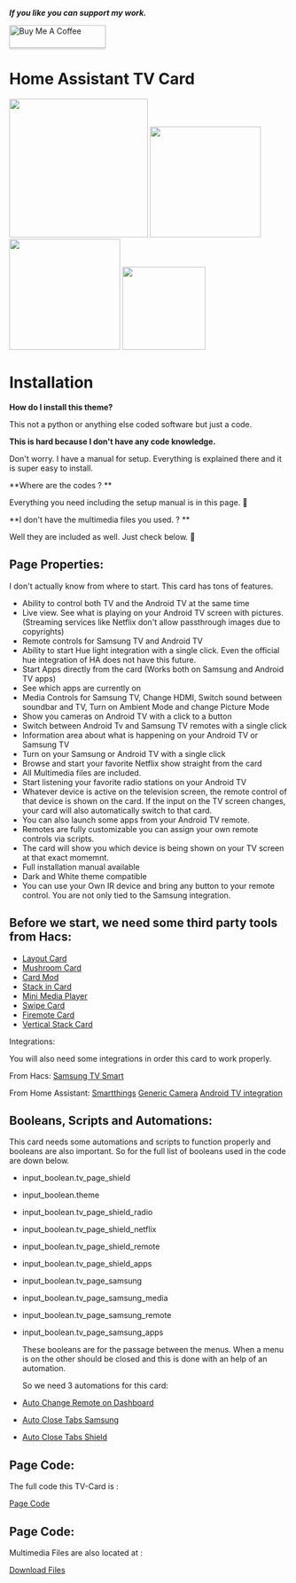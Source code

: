 _**If you like you can support my work.**_

<a href="https://www.buymeacoffee.com/berkansezer" target="_blank"><img src="https://www.buymeacoffee.com/assets/img/custom_images/orange_img.png" alt="Buy Me A Coffee" style="height: 41px !important;width: 174px !important;box-shadow: 0px 3px 2px 0px rgba(190, 190, 190, 0.5) !important;-webkit-box-shadow: 0px 3px 2px 0px rgba(190, 190, 190, 0.5) !important;" ></a> 

# Home Assistant TV Card 
<img src="https://github.com/berkansezer77/home-assistant/assets/84282504/6c47923e-129d-4c6d-a942-4ad2e69b410c" width="250">
<img src="https://github.com/berkansezer77/home-assistant/assets/84282504/68c2d146-cb62-451a-873e-27166ed75dce" width="200">
<img src="https://github.com/berkansezer77/home-assistant/assets/84282504/2b7715c7-f8d6-418a-9523-841843bc85ca" width="200">
<img src="https://github.com/berkansezer77/home-assistant/assets/84282504/2a6e3b9d-daeb-417a-a32f-7d5988ffc1ce" width="150">

# Installation
**How do I install this theme?**

This not a python or anything else coded software but just a code. 

**This is hard because I don't have any code knowledge.**

Don't worry. I have a manual for setup. Everything is explained there and it is super easy to install. 

**Where are the codes ? **

Everything you need including the setup manual is in this page. 🎉

**I don't have the multimedia files you used. ? **

Well they are included as well. Just check below. 🎉
## Page Properties:

I don't actually know from where to start. This card has tons of features. 

- Ability to control both TV and the Android TV at the same time
- Live view. See what is playing on your Android TV screen with pictures. (Streaming services like Netflix don't allow passthrough images due to copyrights)
- Remote controls for Samsung TV and Android TV
- Ability to start Hue light integration with a single click. Even the official hue integration of HA does not have this future. 
- Start Apps directly from the card (Works both on Samsung and Android TV apps)
- See which apps are currently on
- Media Controls for Samsung TV, Change HDMI, Switch sound between soundbar and TV, Turn on Ambient Mode and change Picture Mode
- Show you cameras on Android TV with a click to a button
- Switch between Android Tv and Samsung TV remotes with a single click
- Information area about what is happening on your Android TV or Samsung TV
- Turn on your Samsung or Android TV with a single click
- Browse and start your favorite Netflix show straight from the card
- All Multimedia files are included.
- Start listening your favorite radio stations on your Android TV
- Whatever device is active on the television screen, the remote control of that device is shown on the card. If the input on the TV screen changes, your card will also automatically switch to that card.
- You can also launch some apps from your Android TV remote.
- Remotes are fully customizable you can assign your own remote controls via scripts.
- The card will show you which device is being shown on your TV screen at that exact momemnt.
- Full installation manual available
- Dark and White theme compatible
- You can use your Own IR device and bring any button to your remote control. You are not only tied to the Samsung integration.


## Before we start, we need some third party tools from Hacs:

- [Layout Card](https://github.com/thomasloven/lovelace-layout-card)
- [Mushroom Card](https://github.com/piitaya/lovelace-mushroom)
- [Card Mod](https://github.com/thomasloven/lovelace-card-mod)
- [Stack in Card](https://github.com/custom-cards/stack-in-card)
- [Mini Media Player](https://github.com/kalkih/mini-media-player)
- [Swipe Card](https://github.com/bramkragten/swipe-card)
- [Firemote Card](https://github.com/PRProd/HA-Firemote)
- [Vertical Stack Card](https://github.com/ofekashery/vertical-stack-in-card)

Integrations: 

You will also need some integrations in order this card to work properly.

From Hacs: 
[Samsung TV Smart](https://github.com/ollo69/ha-samsungtv-smart)

From Home Assistant:
[Smartthings](https://www.home-assistant.io/integrations/smartthings/)
[Generic Camera](https://www.home-assistant.io/integrations/generic/)
[Android TV integration](https://www.home-assistant.io/integrations/androidtv/)

## Booleans, Scripts and Automations:

This card needs some automations and scripts to function properly and booleans are also important. 
So for the full list of booleans used in the code are down below. 

- input_boolean.tv_page_shield
- input_boolean.theme
- input_boolean.tv_page_shield_radio
- input_boolean.tv_page_shield_netflix
- input_boolean.tv_page_shield_remote
- input_boolean.tv_page_shield_apps
- input_boolean.tv_page_samsung
- input_boolean.tv_page_samsung_media
- input_boolean.tv_page_samsung_remote
- input_boolean.tv_page_samsung_apps

  These booleans are for the passage between the menus. When a menu is on the other should be closed and this is done with an help of an automation.

  So we need 3 automations for this card:

- [Auto Change Remote on Dashboard](https://github.com/berkansezer77/home-assistant/blob/main/custom-cards/tv-card/auto-change-remote-on-dashboard)
- [Auto Close Tabs Samsung](https://github.com/berkansezer77/home-assistant/blob/main/custom-cards/tv-card/auto-close-tabs-samsung)
- [Auto Close Tabs Shield](https://github.com/berkansezer77/home-assistant/blob/main/custom-cards/tv-card/auto-close-tabs-shield)

## Page Code: 

The full code this TV-Card is : 

[Page Code](https://github.com/berkansezer77/home-assistant/blob/main/custom-cards/tv-card/page-code)

## Page Code: 

Multimedia Files are also located at : 

[Download Files](https://github.com/berkansezer77/home-assistant/blob/main/custom-cards/tv-card/tv-card.zip)


